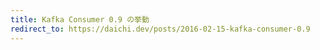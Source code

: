 ```yaml
---
title: Kafka Consumer 0.9 の挙動
redirect_to: https://daichi.dev/posts/2016-02-15-kafka-consumer-0.9
---
```


